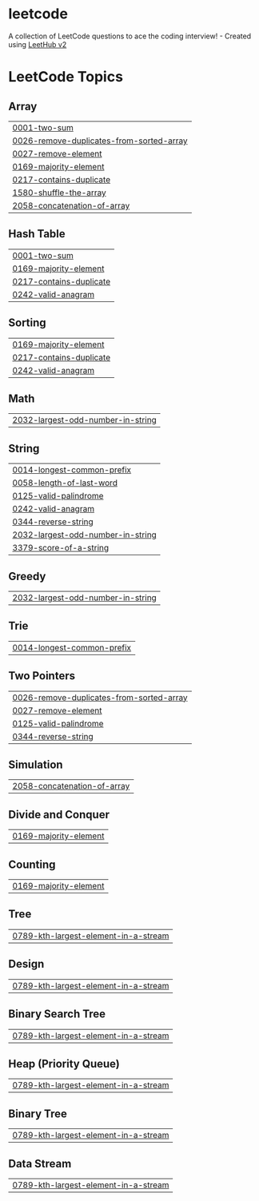 # leetcode
A collection of LeetCode questions to ace the coding interview! - Created using [LeetHub v2](https://github.com/arunbhardwaj/LeetHub-2.0)

<!---LeetCode Topics Start-->
# LeetCode Topics
## Array
|  |
| ------- |
| [0001-two-sum](https://github.com/kushallgowda/leetcode/tree/master/0001-two-sum) |
| [0026-remove-duplicates-from-sorted-array](https://github.com/kushallgowda/leetcode/tree/master/0026-remove-duplicates-from-sorted-array) |
| [0027-remove-element](https://github.com/kushallgowda/leetcode/tree/master/0027-remove-element) |
| [0169-majority-element](https://github.com/kushallgowda/leetcode/tree/master/0169-majority-element) |
| [0217-contains-duplicate](https://github.com/kushallgowda/leetcode/tree/master/0217-contains-duplicate) |
| [1580-shuffle-the-array](https://github.com/kushallgowda/leetcode/tree/master/1580-shuffle-the-array) |
| [2058-concatenation-of-array](https://github.com/kushallgowda/leetcode/tree/master/2058-concatenation-of-array) |
## Hash Table
|  |
| ------- |
| [0001-two-sum](https://github.com/kushallgowda/leetcode/tree/master/0001-two-sum) |
| [0169-majority-element](https://github.com/kushallgowda/leetcode/tree/master/0169-majority-element) |
| [0217-contains-duplicate](https://github.com/kushallgowda/leetcode/tree/master/0217-contains-duplicate) |
| [0242-valid-anagram](https://github.com/kushallgowda/leetcode/tree/master/0242-valid-anagram) |
## Sorting
|  |
| ------- |
| [0169-majority-element](https://github.com/kushallgowda/leetcode/tree/master/0169-majority-element) |
| [0217-contains-duplicate](https://github.com/kushallgowda/leetcode/tree/master/0217-contains-duplicate) |
| [0242-valid-anagram](https://github.com/kushallgowda/leetcode/tree/master/0242-valid-anagram) |
## Math
|  |
| ------- |
| [2032-largest-odd-number-in-string](https://github.com/kushallgowda/leetcode/tree/master/2032-largest-odd-number-in-string) |
## String
|  |
| ------- |
| [0014-longest-common-prefix](https://github.com/kushallgowda/leetcode/tree/master/0014-longest-common-prefix) |
| [0058-length-of-last-word](https://github.com/kushallgowda/leetcode/tree/master/0058-length-of-last-word) |
| [0125-valid-palindrome](https://github.com/kushallgowda/leetcode/tree/master/0125-valid-palindrome) |
| [0242-valid-anagram](https://github.com/kushallgowda/leetcode/tree/master/0242-valid-anagram) |
| [0344-reverse-string](https://github.com/kushallgowda/leetcode/tree/master/0344-reverse-string) |
| [2032-largest-odd-number-in-string](https://github.com/kushallgowda/leetcode/tree/master/2032-largest-odd-number-in-string) |
| [3379-score-of-a-string](https://github.com/kushallgowda/leetcode/tree/master/3379-score-of-a-string) |
## Greedy
|  |
| ------- |
| [2032-largest-odd-number-in-string](https://github.com/kushallgowda/leetcode/tree/master/2032-largest-odd-number-in-string) |
## Trie
|  |
| ------- |
| [0014-longest-common-prefix](https://github.com/kushallgowda/leetcode/tree/master/0014-longest-common-prefix) |
## Two Pointers
|  |
| ------- |
| [0026-remove-duplicates-from-sorted-array](https://github.com/kushallgowda/leetcode/tree/master/0026-remove-duplicates-from-sorted-array) |
| [0027-remove-element](https://github.com/kushallgowda/leetcode/tree/master/0027-remove-element) |
| [0125-valid-palindrome](https://github.com/kushallgowda/leetcode/tree/master/0125-valid-palindrome) |
| [0344-reverse-string](https://github.com/kushallgowda/leetcode/tree/master/0344-reverse-string) |
## Simulation
|  |
| ------- |
| [2058-concatenation-of-array](https://github.com/kushallgowda/leetcode/tree/master/2058-concatenation-of-array) |
## Divide and Conquer
|  |
| ------- |
| [0169-majority-element](https://github.com/kushallgowda/leetcode/tree/master/0169-majority-element) |
## Counting
|  |
| ------- |
| [0169-majority-element](https://github.com/kushallgowda/leetcode/tree/master/0169-majority-element) |
## Tree
|  |
| ------- |
| [0789-kth-largest-element-in-a-stream](https://github.com/kushallgowda/leetcode/tree/master/0789-kth-largest-element-in-a-stream) |
## Design
|  |
| ------- |
| [0789-kth-largest-element-in-a-stream](https://github.com/kushallgowda/leetcode/tree/master/0789-kth-largest-element-in-a-stream) |
## Binary Search Tree
|  |
| ------- |
| [0789-kth-largest-element-in-a-stream](https://github.com/kushallgowda/leetcode/tree/master/0789-kth-largest-element-in-a-stream) |
## Heap (Priority Queue)
|  |
| ------- |
| [0789-kth-largest-element-in-a-stream](https://github.com/kushallgowda/leetcode/tree/master/0789-kth-largest-element-in-a-stream) |
## Binary Tree
|  |
| ------- |
| [0789-kth-largest-element-in-a-stream](https://github.com/kushallgowda/leetcode/tree/master/0789-kth-largest-element-in-a-stream) |
## Data Stream
|  |
| ------- |
| [0789-kth-largest-element-in-a-stream](https://github.com/kushallgowda/leetcode/tree/master/0789-kth-largest-element-in-a-stream) |
<!---LeetCode Topics End-->